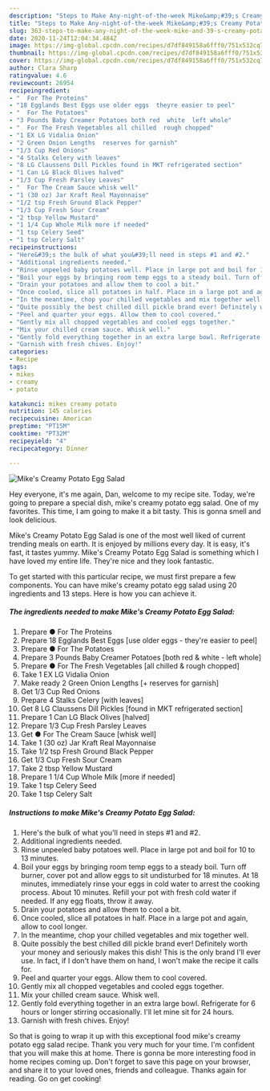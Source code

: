 ```yaml
---
description: "Steps to Make Any-night-of-the-week Mike&amp;#39;s Creamy Potato Egg Salad"
title: "Steps to Make Any-night-of-the-week Mike&amp;#39;s Creamy Potato Egg Salad"
slug: 363-steps-to-make-any-night-of-the-week-mike-and-39-s-creamy-potato-egg-salad
date: 2020-11-24T12:04:34.484Z
image: https://img-global.cpcdn.com/recipes/d7df849158a6fff0/751x532cq70/mikes-creamy-potato-egg-salad-recipe-main-photo.jpg
thumbnail: https://img-global.cpcdn.com/recipes/d7df849158a6fff0/751x532cq70/mikes-creamy-potato-egg-salad-recipe-main-photo.jpg
cover: https://img-global.cpcdn.com/recipes/d7df849158a6fff0/751x532cq70/mikes-creamy-potato-egg-salad-recipe-main-photo.jpg
author: Clara Sharp
ratingvalue: 4.6
reviewcount: 26954
recipeingredient:
- "  For The Proteins"
- "18 Egglands Best Eggs use older eggs  theyre easier to peel"
- "  For The Potatoes"
- "3 Pounds Baby Creamer Potatoes both red  white  left whole"
- "  For The Fresh Vegetables all chilled  rough chopped"
- "1 EX LG Vidalia Onion"
- "2 Green Onion Lengths  reserves for garnish"
- "1/3 Cup Red Onions"
- "4 Stalks Celery with leaves"
- "8 LG Claussens Dill Pickles found in MKT refrigerated section"
- "1 Can LG Black Olives halved"
- "1/3 Cup Fresh Parsley Leaves"
- "  For The Cream Sauce whisk well"
- "1 (30 oz) Jar Kraft Real Mayonnaise"
- "1/2 tsp Fresh Ground Black Pepper"
- "1/3 Cup Fresh Sour Cream"
- "2 tbsp Yellow Mustard"
- "1 1/4 Cup Whole Milk more if needed"
- "1 tsp Celery Seed"
- "1 tsp Celery Salt"
recipeinstructions:
- "Here&#39;s the bulk of what you&#39;ll need in steps #1 and #2."
- "Additional ingredients needed."
- "Rinse unpeeled baby potatoes well. Place in large pot and boil for 10 to 13 minutes."
- "Boil your eggs by bringing room temp eggs to a steady boil. Turn off burner, cover pot and allow eggs to sit undisturbed for 18 minutes. At 18 minutes, immediately rinse your eggs in cold water to arrest the cooking process. About 10 minutes. Refill your pot with fresh cold water if needed. If any egg floats, throw it away."
- "Drain your potatoes and allow them to cool a bit."
- "Once cooled, slice all potatoes in half. Place in a large pot and again, allow to cool longer."
- "In the meantime, chop your chilled vegetables and mix together well."
- "Quite possibly the best chilled dill pickle brand ever! Definitely worth your money and seriously makes this dish! This is the only brand I&#39;ll ever use. In fact, if I don&#39;t have them on hand, I won&#39;t make the recipe it calls for."
- "Peel and quarter your eggs. Allow them to cool covered."
- "Gently mix all chopped vegetables and cooled eggs together."
- "Mix your chilled cream sauce. Whisk well."
- "Gently fold everything together in an extra large bowl. Refrigerate for 6 hours or longer stirring occasionally. I&#39;ll let mine sit for 24 hours."
- "Garnish with fresh chives. Enjoy!"
categories:
- Recipe
tags:
- mikes
- creamy
- potato

katakunci: mikes creamy potato 
nutrition: 145 calories
recipecuisine: American
preptime: "PT15M"
cooktime: "PT32M"
recipeyield: "4"
recipecategory: Dinner

---
```



![Mike&#39;s Creamy Potato Egg Salad](https://img-global.cpcdn.com/recipes/d7df849158a6fff0/751x532cq70/mikes-creamy-potato-egg-salad-recipe-main-photo.jpg)

Hey everyone, it's me again, Dan, welcome to my recipe site. Today, we're going to prepare a special dish, mike&#39;s creamy potato egg salad. One of my favorites. This time, I am going to make it a bit tasty. This is gonna smell and look delicious.

Mike&#39;s Creamy Potato Egg Salad is one of the most well liked of current trending meals on earth. It is enjoyed by millions every day. It is easy, it's fast, it tastes yummy. Mike&#39;s Creamy Potato Egg Salad is something which I have loved my entire life. They're nice and they look fantastic.




To get started with this particular recipe, we must first prepare a few components. You can have mike&#39;s creamy potato egg salad using 20 ingredients and 13 steps. Here is how you can achieve it.

<!--inarticleads1-->

##### The ingredients needed to make Mike&#39;s Creamy Potato Egg Salad:

1. Prepare  ● For The Proteins
1. Prepare 18 Egglands Best Eggs [use older eggs - they&#39;re easier to peel]
1. Prepare  ● For The Potatoes
1. Prepare 3 Pounds Baby Creamer Potatoes [both red &amp; white - left whole]
1. Prepare  ● For The Fresh Vegetables [all chilled &amp; rough chopped]
1. Take 1 EX LG Vidalia Onion
1. Make ready 2 Green Onion Lengths [+ reserves for garnish]
1. Get 1/3 Cup Red Onions
1. Prepare 4 Stalks Celery [with leaves]
1. Get 8 LG Claussens Dill Pickles [found in MKT refrigerated section]
1. Prepare 1 Can LG Black Olives [halved]
1. Prepare 1/3 Cup Fresh Parsley Leaves
1. Get  ● For The Cream Sauce [whisk well]
1. Take 1 (30 oz) Jar Kraft Real Mayonnaise
1. Take 1/2 tsp Fresh Ground Black Pepper
1. Get 1/3 Cup Fresh Sour Cream
1. Take 2 tbsp Yellow Mustard
1. Prepare 1 1/4 Cup Whole Milk [more if needed]
1. Take 1 tsp Celery Seed
1. Take 1 tsp Celery Salt




<!--inarticleads2-->

##### Instructions to make Mike&#39;s Creamy Potato Egg Salad:

1. Here&#39;s the bulk of what you&#39;ll need in steps #1 and #2.
1. Additional ingredients needed.
1. Rinse unpeeled baby potatoes well. Place in large pot and boil for 10 to 13 minutes.
1. Boil your eggs by bringing room temp eggs to a steady boil. Turn off burner, cover pot and allow eggs to sit undisturbed for 18 minutes. At 18 minutes, immediately rinse your eggs in cold water to arrest the cooking process. About 10 minutes. Refill your pot with fresh cold water if needed. If any egg floats, throw it away.
1. Drain your potatoes and allow them to cool a bit.
1. Once cooled, slice all potatoes in half. Place in a large pot and again, allow to cool longer.
1. In the meantime, chop your chilled vegetables and mix together well.
1. Quite possibly the best chilled dill pickle brand ever! Definitely worth your money and seriously makes this dish! This is the only brand I&#39;ll ever use. In fact, if I don&#39;t have them on hand, I won&#39;t make the recipe it calls for.
1. Peel and quarter your eggs. Allow them to cool covered.
1. Gently mix all chopped vegetables and cooled eggs together.
1. Mix your chilled cream sauce. Whisk well.
1. Gently fold everything together in an extra large bowl. Refrigerate for 6 hours or longer stirring occasionally. I&#39;ll let mine sit for 24 hours.
1. Garnish with fresh chives. Enjoy!




So that is going to wrap it up with this exceptional food mike&#39;s creamy potato egg salad recipe. Thank you very much for your time. I'm confident that you will make this at home. There is gonna be more interesting food in home recipes coming up. Don't forget to save this page on your browser, and share it to your loved ones, friends and colleague. Thanks again for reading. Go on get cooking!
